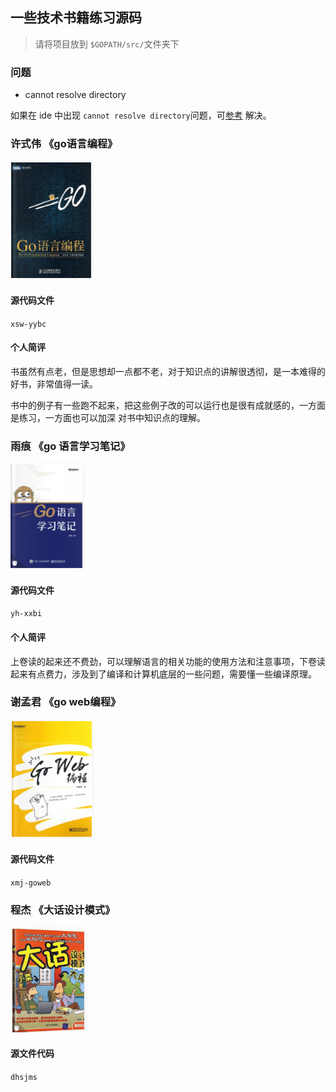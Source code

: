 ## 一些技术书籍练习源码

> 请将项目放到 `$GOPATH/src/`文件夹下

### 问题

+ cannot resolve directory

如果在 ide 中出现 `cannot resolve directory`问题，可[参考](https://blog.csdn.net/weixin_44024220/article/details/105960432) 解决。

### 许式伟 《go语言编程》

![许式伟 《go语言编程》](assets/xsw.png)

#### 源代码文件

`xsw-yybc`

#### 个人简评

书虽然有点老，但是思想却一点都不老，对于知识点的讲解很透彻，是一本难得的好书，非常值得一读。

书中的例子有一些跑不起来，把这些例子改的可以运行也是很有成就感的，一方面是练习，一方面也可以加深 对书中知识点的理解。

### 雨痕 《go 语言学习笔记》

![雨痕 《go 语言学习笔记》](assets/xxbj.png)

#### 源代码文件

`yh-xxbi`

#### 个人简评

上卷读的起来还不费劲，可以理解语言的相关功能的使用方法和注意事项，下卷读起来有点费力，涉及到了编译和计算机底层的一些问题，需要懂一些编译原理。

### 谢孟君 《go web编程》

![谢孟君 go web 编程](assets/xmj-goweb.png)

#### 源代码文件

`xmj-goweb`

### 程杰 《大话设计模式》

![程杰 《大话设计模式》](assets/dhsjms.png)

#### 源文件代码

`dhsjms`










